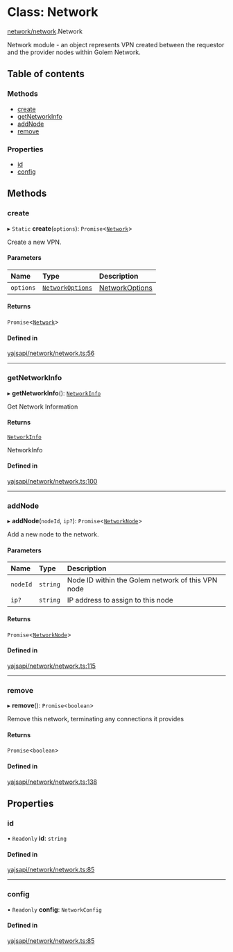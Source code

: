 # Class: Network

[network/network](../modules/network_network.md).Network

Network module - an object represents VPN created between the requestor and the provider nodes within Golem Network.

## Table of contents

### Methods

- [create](network_network.Network.md#create)
- [getNetworkInfo](network_network.Network.md#getnetworkinfo)
- [addNode](network_network.Network.md#addnode)
- [remove](network_network.Network.md#remove)

### Properties

- [id](network_network.Network.md#id)
- [config](network_network.Network.md#config)

## Methods

### create

▸ `Static` **create**(`options`): `Promise`<[`Network`](network_network.Network.md)\>

Create a new VPN.

#### Parameters

| Name | Type | Description |
| :------ | :------ | :------ |
| `options` | [`NetworkOptions`](../interfaces/network_network.NetworkOptions.md) | [NetworkOptions](../interfaces/network_network.NetworkOptions.md) |

#### Returns

`Promise`<[`Network`](network_network.Network.md)\>

#### Defined in

[yajsapi/network/network.ts:56](https://github.com/golemfactory/yajsapi/blob/5793bb7/yajsapi/network/network.ts#L56)

___

### getNetworkInfo

▸ **getNetworkInfo**(): [`NetworkInfo`](../interfaces/network_network.NetworkInfo.md)

Get Network Information

#### Returns

[`NetworkInfo`](../interfaces/network_network.NetworkInfo.md)

NetworkInfo

#### Defined in

[yajsapi/network/network.ts:100](https://github.com/golemfactory/yajsapi/blob/5793bb7/yajsapi/network/network.ts#L100)

___

### addNode

▸ **addNode**(`nodeId`, `ip?`): `Promise`<[`NetworkNode`](network_node.NetworkNode.md)\>

Add a new node to the network.

#### Parameters

| Name | Type | Description |
| :------ | :------ | :------ |
| `nodeId` | `string` | Node ID within the Golem network of this VPN node |
| `ip?` | `string` | IP address to assign to this node |

#### Returns

`Promise`<[`NetworkNode`](network_node.NetworkNode.md)\>

#### Defined in

[yajsapi/network/network.ts:115](https://github.com/golemfactory/yajsapi/blob/5793bb7/yajsapi/network/network.ts#L115)

___

### remove

▸ **remove**(): `Promise`<`boolean`\>

Remove this network, terminating any connections it provides

#### Returns

`Promise`<`boolean`\>

#### Defined in

[yajsapi/network/network.ts:138](https://github.com/golemfactory/yajsapi/blob/5793bb7/yajsapi/network/network.ts#L138)

## Properties

### id

• `Readonly` **id**: `string`

#### Defined in

[yajsapi/network/network.ts:85](https://github.com/golemfactory/yajsapi/blob/5793bb7/yajsapi/network/network.ts#L85)

___

### config

• `Readonly` **config**: `NetworkConfig`

#### Defined in

[yajsapi/network/network.ts:85](https://github.com/golemfactory/yajsapi/blob/5793bb7/yajsapi/network/network.ts#L85)
